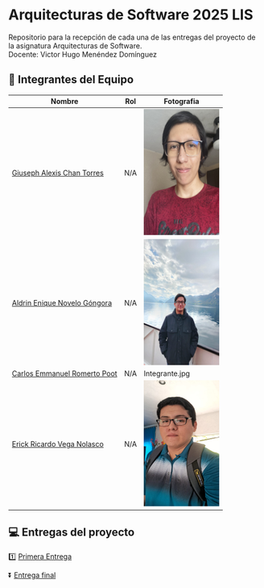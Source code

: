 # Arquitecturas de Software 2025 LIS
Repositorio para la recepción de cada una de las entregas del proyecto de la asignatura Arquitecturas de Software.
<br> Docente: Victor Hugo Menéndez Domínguez

## :baby_chick: Integrantes del Equipo

| Nombre | Rol | Fotografia |
|--------|-----|------------|
| [Giuseph Alexis Chan Torres](https://pages.github.com/)| N/A | <img src="Assets/Giuseph_Chan.jpg" width="150" height="250"/> |
| [Aldrin Enique Novelo Góngora](https://github.com/Aldrin1710)| N/A | <img src="/Assets/AldrinNovelo.jpg" width="150" height="250"/>|
| [Carlos Emmanuel Romerto Poot](https://github.com/CarlosRomero123)| N/A |Integrante.jpg |
| [Erick Ricardo Vega Nolasco](https://pages.github.com/)| N/A |<img src="/Assets/Erick.jpg" width="150" height="250"/> |


##  :computer: Entregas del proyecto

:one: [Primera Entrega](https://github.com/Aldrin1710/Arquitecturas-de-Software-2025/blob/main/Entregas/Primera%20Entrega)

:arrow_double_down: [Entrega final](https://github.com/Aldrin1710/Arquitecturas-de-Software-2025/blob/main/Entregas/Entrega%20Final)
